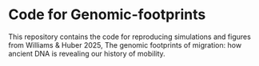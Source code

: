 # Code for Genomic-footprints
This repository contains the code for reproducing simulations and figures from Williams & Huber 2025, The genomic footprints of migration: how ancient DNA is revealing our history of mobility.
